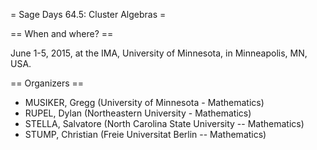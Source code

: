 = Sage Days 64.5: Cluster Algebras =

== When and where? ==

June 1-5, 2015, at the IMA, University of Minnesota, in Minneapolis, MN, USA.


== Organizers ==

  * MUSIKER, Gregg (University of Minnesota - Mathematics)
  * RUPEL, Dylan (Northeastern University - Mathematics)
  * STELLA, Salvatore (North Carolina State University -- Mathematics)
  * STUMP, Christian (Freie Universitat Berlin -- Mathematics)

